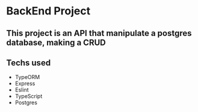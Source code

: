# BackEnd Project

## This project is an API that manipulate a postgres database, making a CRUD

## Techs used

- TypeORM
- Express
- Eslint
- TypeScript
- Postgres

